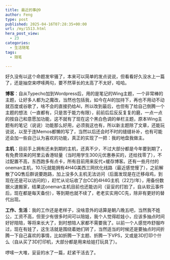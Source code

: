 ```yaml
---
title: 最近的事@9
author: Feng
type: post
published: 2025-04-16T07:28:35+00:00
url: /my/1513.html
hera_post_view:
  - 23
categories:
  - 生活随笔
tags:
  - 随笔

---
```

好久没有以这个命题发牢骚了，本来可以简单的发点说说，但看看好久没水上一篇了，还是抽空来啰嗦两句，要不然草长的太高了不太好，哈哈。

**博客**：自从Typecho加到Wordpress后，用的是笔记的Wing主题，一个非常棒的主题，让好多人都为之魔改，当然也包括我，如今在AI的加持下，再也不用动不动就百度或谷歌了，啥不会的直接扔给AI，所以改到最后，也但有了给自己倒腾一个主题的想法（一直都有，只是苦于能力有限），前前后后反反复复的磨，一点一点的按自己和意愿加功能，这不就有了现在这个黑白色调的单栏主题，原本Wing主题有的笔记（说说）功能那么好用，必须我这也有，所以新主题除了文章，还能玩说说，以至于连Memos都懒的写了，当然以后还会时不时的缝缝补补，也有可能还会加一些自己认为喜欢的功能，真正的实现了一把：我的地盘我做主。

**主机**：目前手上拥有还未到期的主机，还真不少，不过大部分都是今年要到期了，有免费领来的阿里云香港轻量（当时用学生300元优惠券买的，还给找零了），不过配置不高，东西跑多有点卡，所有目前用来反代+缓存博客。还有一些月付的oneman主机，10.1元就能拥有4H4G美西三网优化线路（最近感觉慢了），之前解散了QQ售后群说要跑路，加上没多久主机无法访问（后面发现是在迁移母鸡，到现在还是可以访问的），赶忙从论坛收了台CC的4H4G主机（22刀/年），用备份数据火速搬家，结果这oneman主机目前也还能访问（妥妥的打脸了，自从软云事件后，现在都是每天备份），等到期也就不续了，老老实实用CC先，除非有更好的替代出现。

**工作、生活**：我的工作还是老样子，没啥意外的话算是朝八晚五吧，当然我不姓公，工资不高，但至少有很多时间可以陪娃，我个人觉得趁娃小，应该多抽点时间好好陪陪，等将来长大了，到时想陪人家都不需要我了。以前一个人感觉咋舒服咋过，现在有娃了，这生活就是围绕着她们转了，当然适当的时候还是要抽点时间折腾一下自己喜欢的事情，比如折腾一下主题、折腾一下VPS，又或是3D打印个什么（自从买了3D打印机，大部分都是用来给娃打玩具了）。

啰嗦一大堆，妥妥的水了一篇，赶紧干活去了。